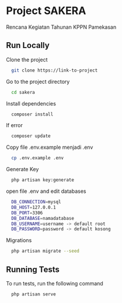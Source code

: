 # Project SAKERA

Rencana Kegiatan Tahunan KPPN Pamekasan

## Run Locally

Clone the project

```bash
  git clone https://link-to-project
```

Go to the project directory

```bash
  cd sakera
```

Install dependencies

```bash
  composer install
```

If error

```bash
  composer update
```

Copy file .env.example menjadi .env

```bash
  cp .env.example .env
```

Generate Key

```bash
  php artisan key:generate
```

open file .env and edit databases

```bash
  DB_CONNECTION=mysql
  DB_HOST=127.0.0.1
  DB_PORT=3306
  DB_DATABASE=namadatabase
  DB_USERNAME=username -> default root
  DB_PASSWORD=password -> default kosong
```

Migrations

```bash
  php artisan migrate --seed
```

## Running Tests

To run tests, run the following command

```bash
  php artisan serve
```
